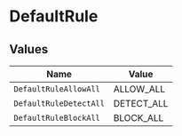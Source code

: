 # DefaultRule


## Values

| Name                   | Value                  |
| ---------------------- | ---------------------- |
| `DefaultRuleAllowAll`  | ALLOW_ALL              |
| `DefaultRuleDetectAll` | DETECT_ALL             |
| `DefaultRuleBlockAll`  | BLOCK_ALL              |